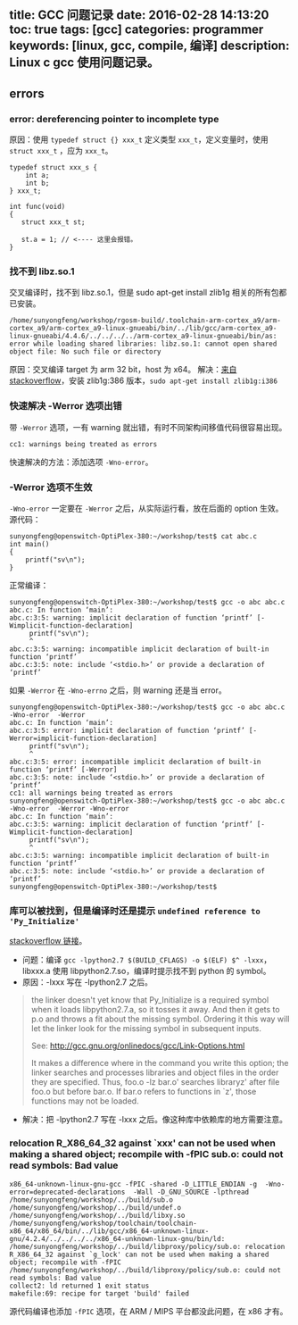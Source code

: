 title: GCC 问题记录
date: 2016-02-28 14:13:20
toc: true
tags: [gcc]
categories: programmer
keywords: [linux, gcc, compile, 编译]
description: Linux c gcc 使用问题记录。
---

## errors

### error: dereferencing pointer to incomplete type
原因：使用 `typedef struct {} xxx_t` 定义类型 `xxx_t`，定义变量时，使用 `struct xxx_t` ，应为 `xxx_t`。

```
typedef struct xxx_s {
    int a;
    int b;
} xxx_t;

int func(void)
{
   struct xxx_t st;
   
   st.a = 1; // <---- 这里会报错。
}
```

### 找不到 libz.so.1

交叉编译时，找不到 libz.so.1，但是 sudo apt-get install zlib1g 相关的所有包都已安装。

```
/home/sunyongfeng/workshop/rgosm-build/.toolchain-arm-cortex_a9/arm-cortex_a9/arm-cortex_a9-linux-gnueabi/bin/../lib/gcc/arm-cortex_a9-linux-gnueabi/4.4.6/../../../../arm-cortex_a9-linux-gnueabi/bin/as: error while loading shared libraries: libz.so.1: cannot open shared object file: No such file or directory
```

原因：交叉编译 target 为 arm 32 bit，host 为 x64。
解决：[来自 stackoverflow](http://stackoverflow.com/questions/21256866/libz-so-1-cannot-open-shared-object-file)，安装 zlib1g:386 版本，`sudo apt-get install zlib1g:i386`

### 快速解决 -Werror 选项出错
带 `-Werror` 选项，一有 warning 就出错，有时不同架构间移值代码很容易出现。
```
cc1: warnings being treated as errors
```
快速解决的方法：添加选项 `-Wno-error`。

### -Werror 选项不生效
`-Wno-error` 一定要在 `-Werror` 之后，从实际运行看，放在后面的 option 生效。
源代码：
```
sunyongfeng@openswitch-OptiPlex-380:~/workshop/test$ cat abc.c
int main()
{
    printf("sv\n");
}
```
正常编译：
```
sunyongfeng@openswitch-OptiPlex-380:~/workshop/test$ gcc -o abc abc.c
abc.c: In function ‘main’:
abc.c:3:5: warning: implicit declaration of function ‘printf’ [-Wimplicit-function-declaration]
     printf("sv\n");
     ^
abc.c:3:5: warning: incompatible implicit declaration of built-in function ‘printf’
abc.c:3:5: note: include ‘<stdio.h>’ or provide a declaration of ‘printf’
```
如果 `-Werror` 在 `-Wno-errno` 之后，则 warning 还是当 error。
```
sunyongfeng@openswitch-OptiPlex-380:~/workshop/test$ gcc -o abc abc.c -Wno-error  -Werror
abc.c: In function ‘main’:
abc.c:3:5: error: implicit declaration of function ‘printf’ [-Werror=implicit-function-declaration]
     printf("sv\n");
     ^
abc.c:3:5: error: incompatible implicit declaration of built-in function ‘printf’ [-Werror]
abc.c:3:5: note: include ‘<stdio.h>’ or provide a declaration of ‘printf’
cc1: all warnings being treated as errors
sunyongfeng@openswitch-OptiPlex-380:~/workshop/test$ gcc -o abc abc.c -Wno-error  -Werror -Wno-error
abc.c: In function ‘main’:
abc.c:3:5: warning: implicit declaration of function ‘printf’ [-Wimplicit-function-declaration]
     printf("sv\n");
     ^
abc.c:3:5: warning: incompatible implicit declaration of built-in function ‘printf’
abc.c:3:5: note: include ‘<stdio.h>’ or provide a declaration of ‘printf’
sunyongfeng@openswitch-OptiPlex-380:~/workshop/test$ 
```

### 库可以被找到，但是编译时还是提示 `undefined reference to 'Py_Initialize'`

[stackoverflow 链接](http://stackoverflow.com/questions/13951166/undefined-reference-despite-lib-being-found-by-linker)。

* 问题：编译 `gcc -lpython2.7 $(BUILD_CFLAGS) -o $(ELF) $^ -lxxx`，libxxx.a 使用 libpython2.7.so，编译时提示找不到 python 的 symbol。
* 原因：-lxxx 写在 -lpython2.7 之后。

> the linker doesn't yet know that Py_Initialize is a required symbol when it loads libpython2.7.a, so it tosses it away. And then it gets to p.o and throws a fit about the missing symbol. Ordering it this way will let the linker look for the missing symbol in subsequent inputs.
> 
> See: http://gcc.gnu.org/onlinedocs/gcc/Link-Options.html
> 
> It makes a difference where in the command you write this option; the linker searches and processes libraries and object files in the order they are specified. Thus, foo.o -lz bar.o' searches libraryz' after file foo.o but before bar.o. If bar.o refers to functions in `z', those functions may not be loaded.

* 解决：把 -lpython2.7 写在 -lxxx 之后。像这种库中依赖库的地方需要注意。

### relocation R_X86_64_32 against `xxx' can not be used when making a shared object; recompile with -fPIC sub.o: could not read symbols: Bad value

```
x86_64-unknown-linux-gnu-gcc -fPIC -shared -D_LITTLE_ENDIAN -g  -Wno-error=deprecated-declarations  -Wall -D_GNU_SOURCE -lpthread
/home/sunyongfeng/workshop/../build/sub.o /home/sunyongfeng/workshop/../build/undef.o /home/sunyongfeng/workshop/../build/libxy.so
/home/sunyongfeng/workshop/toolchain/toolchain-x86_64/x86_64/bin/../lib/gcc/x86_64-unknown-linux-gnu/4.2.4/../../../../x86_64-unknown-linux-gnu/bin/ld: /home/sunyongfeng/workshop/../build/libproxy/policy/sub.o: relocation R_X86_64_32 against `g_lock' can not be used when making a shared object; recompile with -fPIC
/home/sunyongfeng/workshop/../build/libproxy/policy/sub.o: could not read symbols: Bad value
collect2: ld returned 1 exit status
makefile:69: recipe for target 'build' failed
```
源代码编译也添加 `-fPIC` 选项，在 ARM / MIPS 平台都没此问题，在 x86 才有。
